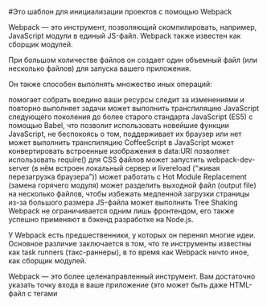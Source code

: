 #Это шаблон для инициализации проектов с помощью Webpack

Webpack — это инструмент, позволяющий скомпилировать, например, JavaScript модули в единый JS-файл. Webpack также известен как сборщик модулей.

При большом количестве файлов он создает один объемный файл (или несколько файлов) для запуска вашего приложения.

Он также способен выполнять множество иных операций:

помогает собрать воедино ваши ресурсы
следит за изменениями и повторно выполняет задачи
может выполнить транспиляцию JavaScript следующего поколения до более старого стандарта JavaScript (ES5) с помощью Babel, что позволит использовать новейшие функции JavaScript, не беспокоясь о том, поддерживает их браузер или нет
может выполнить транспиляцию CoffeeScript в JavaScript
может конвертировать встроенные изображения в data:URI
позволяет использовать require() для CSS файлов
может запустить webpack-dev-server (в нём встроен локальный сервер и livereload (“живая перезагрузка браузера”))
может работать с Hot Module Replacement (замена горячего модуля)
может разделить выходной файл (output file) на несколько файлов, чтобы избежать медленной загрузки страницы из-за большого размера JS-файла
может выполнить Tree Shaking
Webpack не ограничивается одним лишь фронтендом, его также успешно применяют в бэкенд разработке на Node.js.

У Webpack есть предшественники, у которых он перенял многие идеи. Основное различие заключается в том, что те инструменты известны как task runners (такс-раннеры), в то время как Webpack ничто иное, как сборщик модулей.

Webpack — это более целенаправленный инструмент. Вам достаточно указать точку входа в ваше приложение (это может быть даже HTML-файл с тегами <script>), а webpack проанализирует файлы и объединит их в один выходной JavaScript-файл, содержащий все необходимое для запуска приложения.


